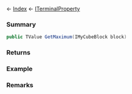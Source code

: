 ← [Index](Api-Index) ← [ITerminalProperty<TValue>](Sandbox.ModAPI.Interfaces.ITerminalProperty`1)

### Summary

```csharp
public TValue GetMaximum(IMyCubeBlock block)
```

### Returns

### Example

### Remarks


